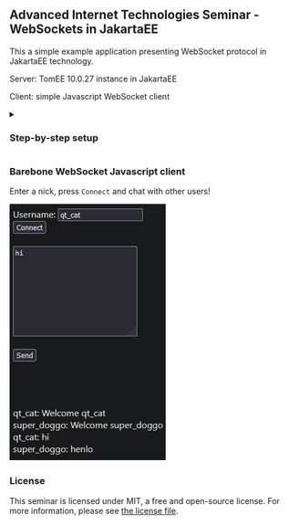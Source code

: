 ## Advanced Internet Technologies Seminar - WebSockets in JakartaEE

This a simple example application presenting WebSocket protocol in JakartaEE technology.

Server: TomEE 10.0.27 instance in JakartaEE

Client: simple Javascript WebSocket client

<details>

<summary><h3>Step-by-step setup</h3></summary>

#### Download TomEE server

The best source is probably
[the official Apache site](https://www.apache.org/dyn/closer.cgi/tomee/tomee-9.0.0/apache-tomee-9.0.0-plume.zip).

Click the link as shown on the picture below:

![Apache download site](res/tomee_download_site.png)

Place the downloaded archive in easily accessible place and extract the contents. The location of
this directory will be needed later on.

#### Setup IntelliJ IDEA Ultimate Edition

Head to [the JetBrains download site](https://www.jetbrains.com/idea/download/).

It is very important to **download the Ultimate Edition** as the standard Community Edition does not
provide support for JakartaEE and JavaEE technologies. We can appreciate the 30-day trial of fully
featured IDE. Students can acquire a special license for educational use, which removes the time
limit.

![IntelliJ IDEA download site](res/intellij_download_site.png)

#### Download the project

Probably the simplest way to import this project into IntelliJ is to use the built-in feature, which
downloads all files from the remote repository:

![IntelliJ welcome screen](res/project_get_from_vcs_welcome_screen.png)

Copy the repository URL:

![GitHub repository link](res/github_copy_url.png)

...and paste it into the URL field:

![URL field in IntelliJ](res/project_insert_repository_url.png)

Then click `Clone` button.

#### Download Java SDK 17

The last needed dependency is Java JDK 17, which is required to launch the application in the first
place.

Once again IntelliJ lets us do that automatically, go to `File > Project Structure`. Click `Project`
on the left-hand panel, press the `SDK` dropdown and then `Add SDK > Download SDK` if `17` is not
listed as an available option. The best choice would be `Eclipse Temurin (AdoptOpenJDK HotSpot)`.

![Add Java SDK](res/download_jdk_17.png)

![Choose AdoptOpenJDK](res/choose_jdk_17.png)

In the `Project Structure` window click `Apply` and then `OK`. IDE should now download the SDK
in the background.

This is not the end of the project setup, though. The downloaded SDK now must be set in project
launch configuration.

#### Set TomEE and Java SDK in project configuration

Locate the project configuration dropdown near the top of the window (it should say `Current File`
if TomEE server was not used before) and click `Edit Configurations...`.

![Project configuration dropdown](res/init_project_configuration.png)

A new window should appear. If there are no configurations listed on the left, click `Add new...`
and select `TomEE Server > Local`.

![Add new configuration](res/add_new_configuration.png)

![Select TomEE server](res/select_tomee_server.png)

The window should fill in with new options. There are two important fields to set up.

The first is `Application server`. Press `Configure...` button. If the list in the new window is
empty, press the plus icon and provide the directory path of the extracted TomEE server that was
downloaded earlier.

![Insert TomEE server path](res/insert_tomee_server_path.png)

`TomEE Version` should show a `10.0.27` version of the server (if it does not, ensure the correct
path has been provided). Press `OK` to close both windows and return to project configuration view.

In the `JRE` dropdown select the installed Java JDK 17.

The final outcome should look like this:

![Final project configuration](res/final_configuration_setup.png)

Validate that everything is set up correctly by checking the `URL` field and `Before launch` section
below, which should list a `Build ...:war exploded artifact`. Press `Apply` and `OK`.

#### Launch the server

Finally, click the green "play" button next to the configuration dropdown. It is possible that after
the successful launch, some browser might open on the site with working WebSocket client.

![Server launch button](res/launch_server_button.png)

</details>

### Barebone WebSocket Javascript client

Enter a nick, press `Connect` and chat with other users!

![WebSocket chat client](res/ws_client_js.png)

### License

This seminar is licensed under MIT, a free and open-source license. For more information, please see
[the license file](LICENSE.md).
